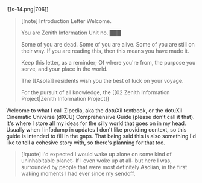 ![[s-14.png|706]]
> [!note] Introduction Letter
> Welcome.
> 
> You are Zenith Information Unit no. ███
> 
> Some of you are dead. Some of you are alive. Some of you are still on their way.
> If you are reading this, then this means you have made it.
> 
> Keep this letter, as a reminder;
> Of where you're from, the purpose you serve, and your place in the world.
> 
>The [[Asola]] residents wish you the best of luck on your voyage.
>
> For the pursuit of all knowledge,
> the [[02 Zenith Information Project|Zenith Information Project]]

Welcome to what I call Zipedia, aka the dotuXil textbook, or the dotuXil Cinematic Universe (dXCU) Comprehensive Guide (please don't call it that). It's where I store all my ideas for the silly world that goes on in my head. Usually when I infodump in updates I don't like providing context, so this guide is intended to fill in the gaps.
That being said this is also something I'd like to tell a cohesive story with, so there's planning for that too.

> [!quote]
> I'd expected I would wake up alone on some kind of uninhabitable planet- If I even woke up at all- but here I was, surrounded by people that were most definitely Asolian, in the first waking moments I had ever since my sendoff.

